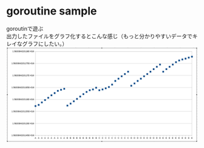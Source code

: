 # goroutine sample

goroutinで遊ぶ  
出力したファイルをグラフ化するとこんな感じ（もっと分かりやすいデータでキレイなグラフにしたい。）
![image](./chart.png)